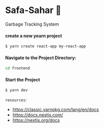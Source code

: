 # Safa-Sahar 🌆

Garbage Tracking System

#### create a new yearn project

```bash
$ yarn create react-app my-react-app
```

#### Navigate to the Project Directory:

```bash
cd frontend
```

#### Start the Project

```bash
$ yarn dev
```

`resources`:

- https://classic.yarnpkg.com/lang/en/docs
- https://docs.nestjs.com/
- https://nextjs.org/docs
